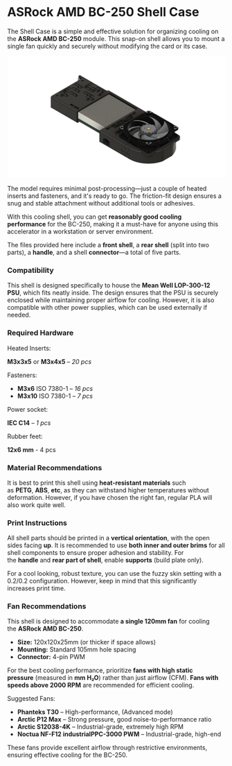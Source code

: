 # ASRock AMD BC-250 Shell Case

The Shell Case is a simple and effective solution for organizing cooling on the **ASRock AMD BC-250** module. This snap-on shell allows you to mount a single fan quickly and securely without modifying the card or its case.

![ASRock AMD BC-250 Shell Case](renders/bc250-shell-case-01.png)

The model requires minimal post-processing—just a couple of heated inserts and fasteners, and it's ready to go. The friction-fit design ensures a snug and stable attachment without additional tools or adhesives.

With this cooling shell, you can get **reasonably good cooling performance** for the BC-250, making it a must-have for anyone using this accelerator in a workstation or server environment.

The files provided here include a **front shell**, a **rear shell** (split into two parts), a **handle**, and a shell **connector**—a total of five parts.

### **Compatibility**

This shell is designed specifically to house the **Mean Well LOP-300-12 PSU**, which fits neatly inside. The design ensures that the PSU is securely enclosed while maintaining proper airflow for cooling. However, it is also compatible with other power supplies, which can be used externally if needed.

### Required Hardware

Heated Inserts:

**M3x3x5** or **M3x4x5** – *20 pcs*

Fasteners:

- **M3x6** ISO 7380-1 – *16 pcs*
- **M3x10** ISO 7380-1 – *7 pcs*

Power socket:

**IEC C14** – *1 pcs*

Rubber feet:

**12x6 mm** - 4 pcs

### Material Recommendations

It is best to print this shell using **heat-resistant materials** such as **PETG**, **ABS**, **etc**, as they can withstand higher temperatures without deformation. However, if you have chosen the right fan, regular PLA will also work quite well.

### Print Instructions

All shell parts should be printed in a **vertical orientation**, with the open sides facing **up**. It is recommended to use **both inner and outer brims** for all shell components to ensure proper adhesion and stability. For the **handle** and **rear part of shell**, enable **supports** (build plate only).

For a cool looking, robust texture, you can use the fuzzy skin setting with a 0.2/0.2 configuration. However, keep in mind that this significantly increases print time.

### Fan Recommendations

This shell is designed to accommodate **a single 120mm fan** for cooling the **ASRock AMD BC-250**.

- **Size:** 120x120x25mm (or thicker if space allows)
- **Mounting:** Standard 105mm hole spacing
- **Connector:** 4-pin PWM

For the best cooling performance, prioritize **fans with high static pressure** (measured in **mm H₂O**) rather than just airflow (CFM). **Fans with speeds above 2000 RPM** are recommended for efficient cooling.

Suggested Fans:

- **Phanteks T30** – High-performance, (Advanced mode)
- **Arctic P12 Max** – Strong pressure, good noise-to-performance ratio
- **Arctic S12038-4K** – Industrial-grade, extremely high RPM
- **Noctua NF-F12 industrialPPC-3000 PWM** – Industrial-grade, high-end

These fans provide excellent airflow through restrictive environments, ensuring effective cooling for the BC-250.
